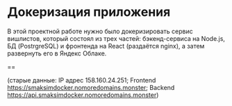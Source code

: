 # Докеризация приложения

В этой проектной работе нужно было докеризировать сервис вишлистов, который состоял из трех частей: бэкенд-сервиса на Node.js, БД (PostrgreSQL) и фронтенда на React (раздаётся nginx), а затем развернуть его в Яндекс Облаке.

==

(старые данные: IP адрес 158.160.24.251; Frontend https://smaksimdocker.nomoredomains.monster; Backend https://api.smaksimdocker.nomoredomains.monster)
